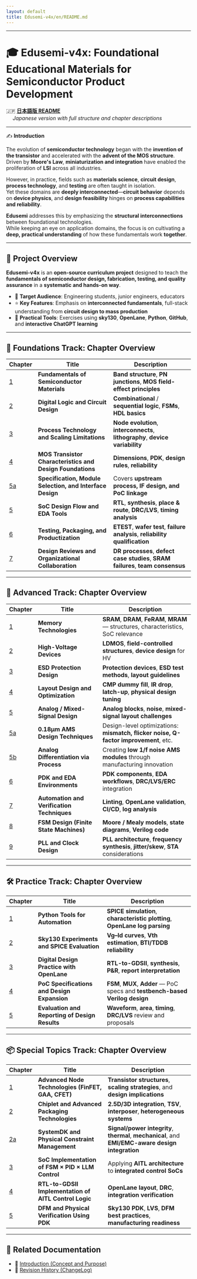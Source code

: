 ```yaml
---
layout: default
title: Edusemi-v4x/en/README.md
---
```


---

# 🎓 **Edusemi-v4x: Foundational Educational Materials for Semiconductor Product Development**

🇯🇵 **[日本語版 README](../README.md)**  
　 *Japanese version with full structure and chapter descriptions*

---

✍️ **Introduction**

The evolution of **semiconductor technology** began with the **invention of the transistor** and accelerated with the **advent of the MOS structure**.  
Driven by **Moore's Law**, **miniaturization and integration** have enabled the proliferation of **LSI** across all industries.

However, in practice, fields such as **materials science**, **circuit design**, **process technology**, and **testing** are often taught in isolation.  
Yet these domains are **deeply interconnected**—**circuit behavior** depends on **device physics**, and **design feasibility** hinges on **process capabilities and reliability**.

**Edusemi** addresses this by emphasizing the **structural interconnections** between foundational technologies.  
While keeping an eye on application domains, the focus is on cultivating a **deep, practical understanding** of how these fundamentals work **together**.

---

## 📘 **Project Overview**

**Edusemi-v4x** is an **open-source curriculum project** designed to teach the **fundamentals of semiconductor design, fabrication, testing, and quality assurance** in a **systematic and hands-on way**.

- 🎯 **Target Audience**: Engineering students, junior engineers, educators  
- ⭐ **Key Features**: Emphasis on **interconnected fundamentals**, full-stack understanding from **circuit design to mass production**  
- 🧪 **Practical Tools**: Exercises using **sky130**, **OpenLane**, **Python**, **GitHub**, and **interactive ChatGPT learning**

---

## 🧭 **Foundations Track: Chapter Overview**

| Chapter | **Title** | **Description** |
|---------|-----------|-----------------|
| [1](../chapter1_materials/README.md) | **Fundamentals of Semiconductor Materials** | **Band structure**, **PN junctions**, **MOS field-effect principles** |
| [2](../chapter2_comb_logic/README.md) | **Digital Logic and Circuit Design** | **Combinational** / **sequential logic**, **FSMs**, **HDL basics** |
| [3](../chapter3_process_evolution/README.md) | **Process Technology and Scaling Limitations** | **Node evolution**, **interconnects**, **lithography**, **device variability** |
| [4](../chapter4_mos_characteristics/README.md) | **MOS Transistor Characteristics and Design Foundations** | **Dimensions**, **PDK**, **design rules**, **reliability** |
| [5a](../chapter5a_spec_module_if/README.md) | **Specification, Module Selection, and Interface Design** | Covers **upstream process, IF design, and PoC linkage** |
| [5](../chapter5_soc_design_flow/README.md) | **SoC Design Flow and EDA Tools** | **RTL**, **synthesis**, **place & route**, **DRC/LVS**, **timing analysis** |
| [6](../chapter6_test_and_package/README.md) | **Testing, Packaging, and Productization** | **ETEST**, **wafer test**, **failure analysis**, **reliability qualification** |
| [7](../chapter7_design_review_and_org/README.md) | **Design Reviews and Organizational Collaboration** | **DR processes**, **defect case studies**, **SRAM failures**, **team consensus** |

---

## 🧩 **Advanced Track: Chapter Overview**

| Chapter | **Title** | **Description** |
|---------|-----------|-----------------|
| [1](../d_chapter1_memory_technologies/README.md) | **Memory Technologies** | **SRAM**, **DRAM**, **FeRAM**, **MRAM** — structures, characteristics, SoC relevance |
| [2](../d_chapter2_high_voltage_devices/README.md) | **High-Voltage Devices** | **LDMOS**, **field-controlled structures**, **device design** for HV |
| [3](../d_chapter3_esd_protection_design/README.md) | **ESD Protection Design** | **Protection devices**, **ESD test methods**, **layout guidelines** |
| [4](../d_chapter4_layout_optimization/README.md) | **Layout Design and Optimization** | **CMP dummy fill**, **IR drop**, **latch-up**, **physical design tuning** |
| [5](../d_chapter5_analog_mixed_signal/README.md) | **Analog / Mixed-Signal Design** | **Analog blocks**, **noise**, **mixed-signal layout challenges** |
| [5a](../d_chapter5a_analog_mixed_signal/README_en.md) | **0.18μm AMS Design Techniques** | Design-level optimizations: **mismatch, flicker noise, Q-factor improvement**, etc. |
| [5b](../d_chapter5b_ams_block_and_pdk/README.md) | **Analog Differentiation via Process** | Creating **low 1/f noise AMS modules** through manufacturing innovation |
| [6](../d_chapter6_pdk_and_eda_environment/README.md) | **PDK and EDA Environments** | **PDK components**, **EDA workflows**, **DRC/LVS/ERC** integration |
| [7](../d_chapter7_automation_and_verification/README.md) | **Automation and Verification Techniques** | **Linting**, **OpenLane validation**, **CI/CD**, **log analysis** |
| [8](../d_chapter8_fsm_design_basics/README.md) | **FSM Design (Finite State Machines)** | **Moore / Mealy models**, **state diagrams**, **Verilog code** |
| [9](../d_chapter9_pll_and_clock_design/README.md) | **PLL and Clock Design** | **PLL architecture**, **frequency synthesis**, **jitter/skew**, **STA** considerations |

---

## 🛠 **Practice Track: Chapter Overview**

| Chapter | **Title** | **Description** |
|---------|-----------|-----------------|
| [1](../e_chapter1_python_automation_tools/README.md) | **Python Tools for Automation** | **SPICE simulation**, **characteristic plotting**, **OpenLane log parsing** |
| [2](../e_chapter2_sky130_experiments/README.md) | **Sky130 Experiments and SPICE Evaluation** | **Vg–Id curves**, **Vth estimation**, **BTI/TDDB reliability** |
| [3](../e_chapter3_openlane_practice/README.md) | **Digital Design Practice with OpenLane** | **RTL-to-GDSII**, **synthesis**, **P&R**, **report interpretation** |
| [4](../e_chapter4_poc_spec_and_design/README.md) | **PoC Specifications and Design Expansion** | **FSM**, **MUX**, **Adder** — PoC specs and **testbench-based Verilog design** |
| [5](../e_chapter5_evaluation_and_report/README.md) | **Evaluation and Reporting of Design Results** | **Waveform**, **area**, **timing**, **DRC/LVS** review and proposals |

---

## 📦 **Special Topics Track: Chapter Overview**

| Chapter | **Title** | **Description** |
|---------|-----------|-----------------|
| [1](../f_chapter1_finfet_gaa/README.md) | **Advanced Node Technologies (FinFET, GAA, CFET)** | **Transistor structures**, **scaling strategies**, and **design implications** |
| [2](../f_chapter2_chiplet_pkg/README.md) | **Chiplet and Advanced Packaging Technologies** | **2.5D/3D integration**, **TSV**, **interposer**, **heterogeneous systems** |
| [2a](../f_chapter2a_systemdk/README.md) | **SystemDK and Physical Constraint Management** | **Signal/power integrity**, **thermal**, **mechanical**, and **EMI/EMC-aware design integration** |
| [3](../f_chapter3_socsystem/README.md) | **SoC Implementation of FSM × PID × LLM Control** | Applying **AITL architecture** to **integrated control SoCs** |
| [4](../f_chapter4_openlane/README.md) | **RTL-to-GDSII Implementation of AITL Control Logic** | **OpenLane layout**, **DRC**, **integration verification** |
| [5](../f_chapter5_dfm/README.md) | **DFM and Physical Verification Using PDK** | **Sky130 PDK**, **LVS**, **DFM best practices**, **manufacturing readiness** |

---

## 📘 **Related Documentation**

- 📄 [Introduction (Concept and Purpose)](../introduction.md)  
- 📄 [Revision History (ChangeLog)](../revision_history.md)
